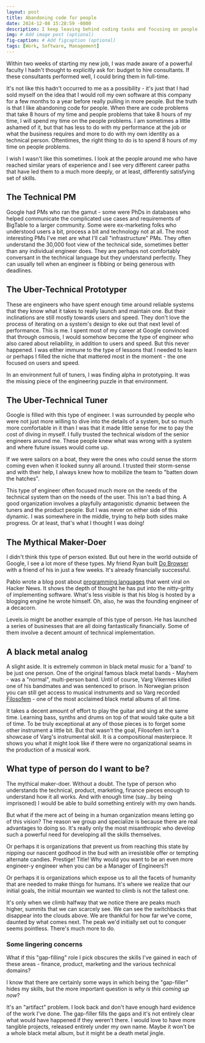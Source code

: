 ```yaml
---
layout: post
title: Abandoning code for people
date: 2024-12-08 15:28:59 -0800
description: I keep leaving behind coding tasks and focusing on people. Why? 
img: # Add image post (optional)
fig-caption: # Add figcaption (optional)
tags: [Work, Software, Management]
---
```


Within two weeks of starting my new job, I was made aware of a powerful faculty I hadn't thought to explicitly ask for: budget to hire consultants. If these consultants performed well, I could bring them in full-time.

It's not like this hadn't occurred to me as a possibility - it's just that I had sold myself on the idea that I would roll my own software at this company for a few months to a year before really pulling in more people. But the truth is that I like abandoning code for people. When there are code problems that take 8 hours of my time and people problems that take 8 hours of my time, I will spend my time on the people problems. I am sometimes a little ashamed of it, but that has less to do with my performance at the job or what the business requires and more to do with my own identity as a technical person. Oftentimes, the right thing to do is to spend 8 hours of my time on people problems.

I wish I wasn't like this sometimes. I look at the people around me who have reached similar years of experience and I see very different career paths that have led them to a much more deeply, or at least, differently satisfying set of skills.

## The Technical PM
Google had PMs who ran the gamut - some were PhDs in databases who helped communicate the complicated use cases and requirements of BigTable to a larger community. Some were ex-marketing folks who understood users a bit, process a bit and technology not at all. The most interesting PMs I've met are what I'll call "infrastructure" PMs. They often understand the 30,000 foot view of the technical side, sometimes better than any individual engineer does. They are perhaps not comfortably conversant in the technical language but they understand perfectly. They can usually tell when an engineer is fibbing or being generous with deadlines.

## The Uber-Technical Prototyper
These are engineers who have spent enough time around reliable systems that they know what it takes to really launch and maintain one. But their inclinations are still mostly towards users and speed. They don't love the process of iterating on a system's design to eke out that next level of performance. This is me. I spent most of my career at Google convinced that through osmosis, I would somehow become the type of engineer who also cared about reliability, in addition to users and speed. But this never happened. I was either immune to the type of lessons that I needed to learn or perhaps I filled the niche that mattered most in the moment - the one focused on users and speed.

In an environment full of tuners, I was finding alpha in prototyping. It was the missing piece of the engineering puzzle in that environment.
## The Uber-Technical Tuner
Google is filled with this type of engineer. I was surrounded by people who were not just more willing to dive into the details of a system, but so much more comfortable in it than I was that it made little sense for me to pay the cost of diving in myself. I fully trusted the technical wisdom of the senior engineers around me. These people knew what was wrong with a system and where future issues would come up.

If we were sailors on a boat, they were the ones who could sense the storm coming even when it looked sunny all around. I trusted their storm-sense and with their help, I always knew how to mobilize the team to "batten down the hatches".

This type of engineer often focused much more on the needs of the technical system than on the needs of the user. This isn't a bad thing. A good organization involves a playfully antagonistic dynamic between the tuners and the product people. But I was never on either side of this dynamic. I was somewhere in the middle, trying to help both sides make progress. Or at least, that's what I thought I was doing!
## The Mythical Maker-Doer
I didn't think this type of person existed. But out here in the world outside of Google, I see a lot more of these types. My friend Ryan built [Do Browser](https://www.dobrowser.io/) with a friend of his in just a few weeks. It's already financially successful.

Pablo wrote a blog post about [programming languages](https://morepablo.com/2023/05/where-have-all-the-hackers-gone.html) that went viral on Hacker News. It shows the depth of thought he has put into the nitty-gritty of implementing software. What's less visible is that his blog is hosted by a blogging engine he wrote himself. Oh, also, he was the founding engineer of a decacorn.

Levels.io might be another example of this type of person. He has launched a series of businesses that are all doing fantastically financially. Some of them involve a decent amount of technical implementation.

## A black metal analog
A slight aside. It is extremely common in black metal music for a 'band' to be just one person. One of the original famous black metal bands - Mayhem - was a "normal", multi-person band. Until of course, Varg Vikernes killed one of his bandmates and was sentenced to prison. In Norwegian prison you can still get access to musical instruments and so Varg recorded [Filosofem](https://www.youtube.com/watch?v=iMQGOwl3NKc) - one of the most acclaimed black metal albums of all time.

It takes a decent amount of effort to play the guitar and sing at the same time. Learning bass, synths and drums on top of that would take quite a bit of time. To be truly exceptional at any of those pieces is to forget some other instrument a little bit. But that wasn't the goal, Filosofem isn't a showcase of Varg's instrumental skill. It is a compositional masterpiece. It shows you what it might look like if there were no organizational seams in the production of a musical work.

## What type of person do I want to be?

The mythical maker-doer. Without a doubt. The type of person who understands the technical, product, marketing, finance pieces enough to understand how it all works. And with enough time (say...by being imprisoned) I would be able to build something entirely with my own hands.

But what if the mere act of being in a human organization means letting go of this vision? The reason we group and specialize is because there are real advantages to doing so. It's really only the most misanthropic who develop such a powerful need for developing all the skills themselves.

Or perhaps it is organizations that prevent us from reaching this state by nipping our nascent godhood in the bud with an irresistible offer or tempting alternate candies. Prestige! Title! Why would you want to be an even more engineer-y engineer when you can be a Manager of Engineers?!

Or perhaps it is organizations which expose us to all the facets of humanity that are needed to make things for humans. It's where we realize that our initial goals, the initial mountain we wanted to climb is not the tallest one.

It's only when we climb halfway that we notice there are peaks much higher, summits that we can scarcely see. We can see the switchbacks that disappear into the clouds above. We are thankful for how far we've come, daunted by what comes next. The peak we'd initially set out to conquer seems pointless. There's much more to do.

### Some lingering concerns
What if this "gap-filling" role I pick obscures the skills I've gained in each of these areas - finance, product, marketing and the various technical domains?

I know that there are certainly some ways in which being the "gap-filler" hides my skills, but the more important question is _why is this coming up now_?

It's an "artifact" problem. I look back and don't have enough hard evidence of the work I've done. The gap-filler fills the gaps and it's not entirely clear what would have happened if they weren't there. I would love to have more tangible projects, released entirely under my own name. Maybe it won't be a whole black metal album, but it might be a death metal jingle.
